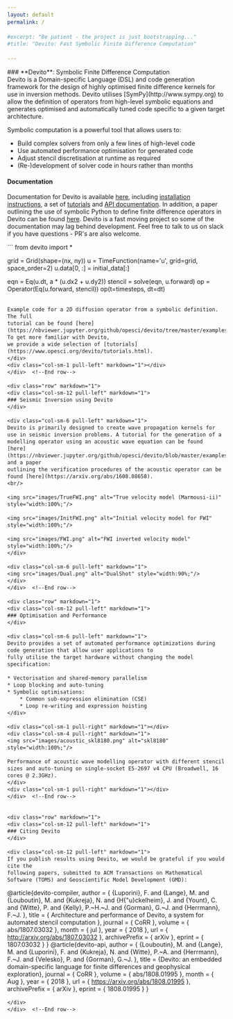 ```yaml
---
layout: default
permalink: /

#excerpt: "Be patient - the project is just bootstrapping..."
#title: "Devito: Fast Symbolic Finite Difference Computation"

---
```


<div class="row" markdown="1">
<div class="col-sm-12 pull-left" markdown="1">
### **Devito**: Symbolic Finite Difference Computation
</div>

<div class="col-sm-6 pull-left" markdown="1">
Devito is a Domain-specific Language (DSL) and code
generation framework for the design of highly optimised finite
difference kernels for use in inversion methods. Devito utilises
[SymPy](http://www.sympy.org) to allow the definition of operators from
high-level symbolic equations and generates optimised and
automatically tuned code specific to a given target architecture.

Symbolic computation is a powerful tool that allows users to:

* Build complex solvers from only a few lines of high-level code
* Use automated performance optimisation for generated code
* Adjust stencil discretisation at runtime as required
* (Re-)development of solver code in hours rather than months

#### **Documentation**

Documentation for Devito is available
[here](https://www.opesci.org/devito/), including [installation
instructions](https://www.opesci.org/devito/download.html), a set of
[tutorials](https://www.opesci.org/devito/tutorials.html) and [API
documentation](https://www.opesci.org/devito/userapi.html).  In addition, a paper
outlining the use of symbolic Python to define finite difference operators in
Devito can be found [here](https://arxiv.org/abs/1609.03361).  Devito is a fast
moving project so some of the documentation may lag behind development. Feel
free to talk to us on slack if you have questions - PR's are also welcome.

</div>

<div class="col-sm-1 pull-left" markdown="1"></div>
<div class="col-sm-4 pull-left" markdown="1">
```
from devito import *

grid = Grid(shape=(nx, ny))
u = TimeFunction(name='u', grid=grid,
                 space_order=2)
u.data[0, :] = initial_data[:]

eqn = Eq(u.dt, a * (u.dx2 + u.dy2))
stencil = solve(eqn, u.forward)
op = Operator(Eq(u.forward, stencil))
op(t=timesteps, dt=dt)
```

Example code for a 2D diffusion operator from a symbolic definition. The full
tutorial can be found [here](https://nbviewer.jupyter.org/github/opesci/devito/tree/master/examples/cfd/). To get more familiar with Devito,
we provide a wide selection of [tutorials](https://www.opesci.org/devito/tutorials.html).
</div>
<div class="col-sm-1 pull-left" markdown="1"></div>
</div>  <!--End row-->

<div class="row" markdown="1">
<div class="col-sm-12 pull-left" markdown="1">
### Seismic Inversion using Devito
</div>

<div class="col-sm-6 pull-left" markdown="1">
Devito is primarily designed to create wave propagation kernels for
use in seismic inversion problems. A tutorial for the generation of a
modelling operator using an acoustic wave equation can be found
[here](https://nbviewer.jupyter.org/github/opesci/devito/blob/master/examples/seismic/tutorials/01_modelling.ipynb) and a paper
outlining the verification procedures of the acoustic operator can be
found [here](https://arxiv.org/abs/1608.08658).
<br/>

<img src="images/TrueFWI.png" alt="True velocity model (Marmousi-ii)" style="width:100%;"/>

<img src="images/InitFWI.png" alt="Initial velocity model for FWI" style="width:100%;"/>

<img src="images/FWI.png" alt="FWI inverted velocity model" style="width:100%;"/>
</div>

<div class="col-sm-6 pull-left" markdown="1">
<img src="images/Dual.png" alt="DualShot" style="width:90%;"/>
</div>
</div>  <!--End row-->

<div class="row" markdown="1">
<div class="col-sm-12 pull-left" markdown="1">
### Optimisation and Performance
</div>

<div class="col-sm-6 pull-left" markdown="1">
Devito provides a set of automated performance optimizations during code generation that allow user applications to
fully utilise the target hardware without changing the model
specification:

* Vectorisation and shared-memory parallelism
* Loop blocking and auto-tuning
* Symbolic optimisations:
    * Common sub-expression elimination (CSE)
    * Loop re-writing and expression hoisting
</div>

<div class="col-sm-1 pull-right" markdown="1"></div>
<div class="col-sm-4 pull-right" markdown="1">
<img src="images/acoustic_skl8180.png" alt="skl8180" style="width:100%;"/>

Performance of acoustic wave modelling operator with different stencil
sizes and auto-tuning on single-socket E5-2697 v4 CPU (Broadwell, 16
cores @ 2.3GHz).
</div>
<div class="col-sm-1 pull-right" markdown="1"></div>
</div>  <!--End row-->


<div class="row" markdown="1">
<div class="col-sm-12 pull-left" markdown="1">
### Citing Devito
</div>

<div class="col-sm-12 pull-left" markdown="1">
If you publish results using Devito, we would be grateful if you would cite the
following papers, submitted to ACM Transactions on Mathematical Software (TOMS) and Geoscientific Model Development (GMD):

```
@article{devito-compiler,
  author    = { {Luporini}, F. and {Lange}, M. and {Louboutin}, M. and {Kukreja}, N. and {H{\"u}ckelheim}, J. and {Yount}, C. and {Witte}, P. and {Kelly}, P.~H.~J. and {Gorman}, G.~J. and {Herrmann}, F.~J. },
  title     = { Architecture and performance of Devito, a system for automated stencil computation },
  journal   = { CoRR },
  volume    = { abs/1807.03032 },
  month     = { jul },
  year      = { 2018 },
  url       = { http://arxiv.org/abs/1807.03032 },
  archivePrefix = { arXiv },
  eprint    = { 1807.03032 }
}
@article{devito-api,
  author  = { {Louboutin}, M. and {Lange}, M. and {Luporini}, F. and {Kukreja}, N. and {Witte}, P.~A. and {Herrmann}, F.~J.
  			  and {Velesko}, P. and {Gorman}, G.~J. },
  title   = {Devito: an embedded domain-specific language for finite differences and geophysical exploration},
  journal = { CoRR },
  volume  = { abs/1808.01995 },
  month   = { Aug },
  year    = { 2018 },
  url     = { https://arxiv.org/abs/1808.01995 },
  archivePrefix = { arXiv },
  eprint  = { 1808.01995 }
}
```
</div>
</div>  <!--End row-->
